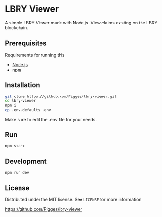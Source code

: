 # LBRY Viewer

A simple LBRY Viewer made with Node.js.
View claims existing on the LBRY blockchain.

## Prerequisites
Requirements for running this
* [Node.js](https://nodejs.org/)
* [npm](https://www.npmjs.com/)

## Installation
```sh
git clone https://github.com/Pigges/lbry-viewer.git
cd lbry-viewer
npm i
cp .env.defaults .env
```

Make sure to edit the .env file for your needs.

## Run
```sh
npm start
```

## Development
```sh
npm run dev
```

## License
Distributed under the MIT license. See ``LICENSE`` for more information.

https://github.com/Pigges/lbry-viewer